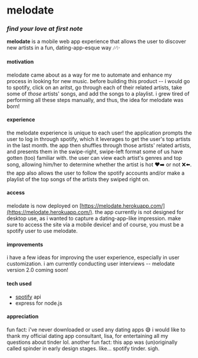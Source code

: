 # melodate
### _find your love at first note_
**melodate** is a mobile web app experience that allows the user to discover new artists in a fun, dating-app-esque way 🎶✨

#### motivation
melodate came about as a way for me to automate and enhance my process in looking for new music. before building this product -- i would go to spotify, click on an aritst, go through each of their related artists, take some of _those_ artists' songs, and add the songs to a playlist. i grew tired of performing all these steps manually, and thus, the idea for melodate was born! 

#### experience
the melodate experience is unique to each user! the application prompts the user to log in through spotify, which it leverages to get the user's top artists in the last month. the app then shuffles through those artists' related artists, and presents them in the swipe-right, swipe-left format some of us have gotten (too) familiar with. the user can view each artist's genres and top song, allowing him/her to determine whether the artist is hot ♥️➡️ or not ❌⬅️. the app also allows the user to follow the spotify accounts and/or make a playlist of the top songs of the artists they swiped right on.

#### access
melodate is now deployed on [https://melodate.herokuapp.com/](https://melodate.herokuapp.com/). the app currently is not designed for desktop use, as i wanted to capture a dating-app-like impression. make sure to access the site via a mobile device! and of course, you must be a spotify user to use melodate.

#### improvements
i have a few ideas for improving the user experience, especially in user customization. i am currently conducting user interviews -- melodate version 2.0 coming soon!

#### tech used
- [spotify](https://developer.spotify.com/documentation/web-api/) api
- express for node.js

#### appreciation
fun fact: i've never downloaded or used any dating apps 😅 i would like to thank my official dating app consultant, lisa, for entertaining all my questions about tinder lol. another fun fact: this app was (un)originally called spinder in early design stages. like... spotify tinder. sigh.
